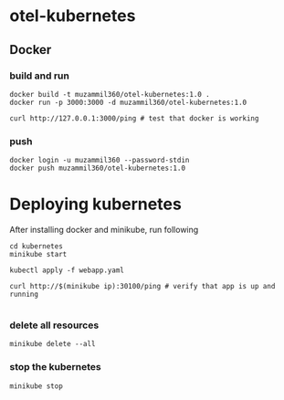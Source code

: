 # otel-kubernetes


## Docker 
### build and run
```
docker build -t muzammil360/otel-kubernetes:1.0 .
docker run -p 3000:3000 -d muzammil360/otel-kubernetes:1.0

curl http://127.0.0.1:3000/ping # test that docker is working

```
### push
```
docker login -u muzammil360 --password-stdin
docker push muzammil360/otel-kubernetes:1.0
```


# Deploying kubernetes
After installing docker and minikube, run following 

```
cd kubernetes
minikube start 

kubectl apply -f webapp.yaml

curl http://$(minikube ip):30100/ping # verify that app is up and running


```

### delete all resources
`minikube delete --all`
### stop the kubernetes
`minikube stop`
